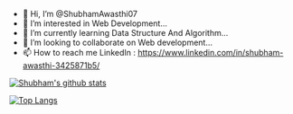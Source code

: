 - 👋 Hi, I’m @ShubhamAwasthi07
- 👀 I’m interested in Web Development...
- 🌱 I’m currently learning Data Structure And Algorithm...
- 💞️ I’m looking to collaborate on Web development...
- 📫 How to reach me 
   LinkedIn : https://www.linkedin.com/in/shubham-awasthi-3425871b5/

<!---
ShubhamAwasthi07/ShubhamAwasthi07 is a ✨ special ✨ repository because its `README.md` (this file) appears on your GitHub profile.
You can click the Preview link to take a look at your changes.
--->
[![Shubham's github stats](https://github-readme-stats.vercel.app/api?username=ShubhamAwasthi07&count_private=true&show_icons=true&theme=radical&hide_rank=false)](https://github.com/anuraghazra/github-readme-stats)

[![Top Langs](https://github-readme-stats.vercel.app/api/top-langs/?username=ShubhamAwasthi07)](https://github.com/ShubhamAwasthi07/github-readme-stats)
